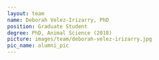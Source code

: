 ```yaml
---
layout: team
name: Deborah Velez-Irizarry, PhD
position: Graduate Student 
degree: PhD, Animal Science (2018)
picture: images/team/deborah-velez-irizarry.jpg
pic_name: alumni_pic
---
```


